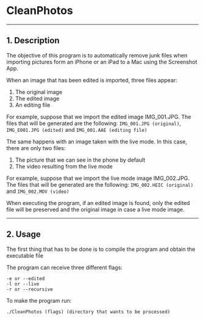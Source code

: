 # CleanPhotos
<hr>

## 1. Description 

The objective of this program is to automatically remove junk files when importing pictures form an iPhone or an iPad to
a Mac using the Screenshot App.

When an image that has been edited is imported, three files appear:
1. The original image
2. The edited image
3. An editing file

For example, suppose that we import the edited image IMG_001.JPG. The files that will be generated are the following:
``IMG_001.JPG (original)``, ``IMG_E001.JPG (edited)`` and ``IMG_001.AAE (editing file)``

The same happens with an image taken with the live mode. In this case, there are only two files:
1. The picture that we can see in the phone by default
2. The video resulting from the live mode

For example, suppose that we import the live mode image IMG_002.JPG. The files that will be generated are the following:
``IMG_002.HEIC (original)`` and ``IMG_002.MOV (video)``

When executing the program, if an edited image is found, only the edited file will be preserved and the original image
in case a live mode image.

<hr>

## 2. Usage

The first thing that has to be done is to compile the program and obtain the executable file

The program can receive three different flags:
```
-e or --edited
-l or --live
-r or --recursive
```
To make the program run:
```
./CleanPhotos (flags) (directory that wants to be processed)
```
